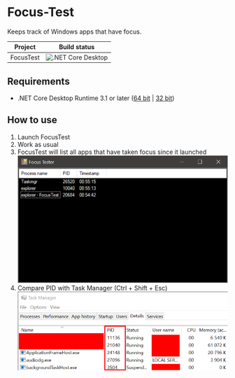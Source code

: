 # Focus-Test
Keeps track of Windows apps that have focus.

| Project   | Build status            |
| --------- | ----------------------- |
| FocusTest | ![.NET Core Desktop][1] |

## Requirements
- .NET Core Desktop Runtime 3.1 or later ([64 bit][4] | [32 bit][5])

## How to use
1. Launch FocusTest
2. Work as usual
3. FocusTest will list all apps that have taken focus since it launched  
![Screenshot of FocusTest][2]
4. Compare PID with Task Manager (Ctrl + Shift + Esc)  
![Screenshot of Task Manager][3]


  [1]: https://github.com/Nolonar/FocusTest/workflows/.NET%20Core%20Desktop/badge.svg
  [2]: 2020-08-02_005555.png
  [3]: 2020-08-02_005626.png
  [4]: https://dotnet.microsoft.com/download/dotnet-core/thank-you/runtime-desktop-3.1.6-windows-x64-installer
  [5]: https://dotnet.microsoft.com/download/dotnet-core/thank-you/runtime-desktop-3.1.6-windows-x86-installer
